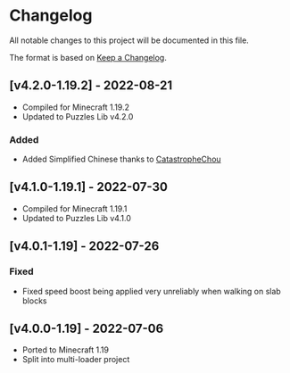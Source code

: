 # Changelog
All notable changes to this project will be documented in this file.

The format is based on [Keep a Changelog].

## [v4.2.0-1.19.2] - 2022-08-21
- Compiled for Minecraft 1.19.2
- Updated to Puzzles Lib v4.2.0
### Added
- Added Simplified Chinese thanks to [CatastropheChou]

## [v4.1.0-1.19.1] - 2022-07-30
- Compiled for Minecraft 1.19.1
- Updated to Puzzles Lib v4.1.0

## [v4.0.1-1.19] - 2022-07-26
### Fixed
- Fixed speed boost being applied very unreliably when walking on slab blocks

## [v4.0.0-1.19] - 2022-07-06
- Ported to Minecraft 1.19
- Split into multi-loader project

[Keep a Changelog]: https://keepachangelog.com/en/1.0.0/
[CatastropheChou]: https://github.com/CatastropheChou
